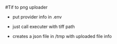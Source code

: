 #Tif to png uploader

- put provider info in .env
- just call executer with tiff path

- creates a json file in /tmp with uploaded file info
